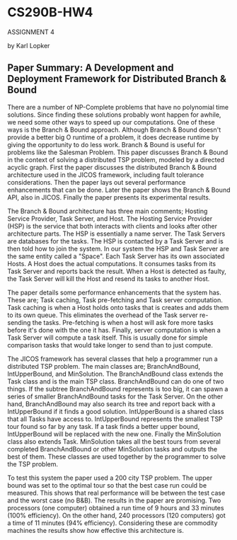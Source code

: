 CS290B-HW4
==========

ASSIGNMENT 4

by Karl Lopker

Paper Summary: A Development and Deployment Framework for Distributed Branch & Bound
------------------------------------------

There are a number of NP-Complete problems that have no polynomial time solutions. Since finding these solutions probably wont happen for awhile, we need some other ways to speed up our computations. One of these ways is the Branch & Bound approach. Although Branch & Bound doesn't provide a better big O runtime of a problem, it does decrease runtime by giving the opportunity to do less work. Branch & Bound is useful for problems like the Salesman Problem. This paper discusses Branch & Bound in the context of solving a distributed TSP problem, modeled by a directed acyclic graph. First the paper discusses the distributed Branch & Bound architecture used in the JICOS framework, including fault tolerance considerations. Then the paper lays out several performance enhancements that can be done. Later the paper shows the Branch & Bound API, also in JICOS. Finally the paper presents its experimental results.

The Branch & Bound architecture has three main comments; Hosting Service Provider, Task Server, and Host. The Hosting Service Provider (HSP) is the service that both interacts with clients and looks after other architecture parts. The HSP is essentially a name server. The Task Servers are databases for the tasks. The HSP is contacted by a Task Server and is then told how to join the system. In our system the HSP and Task Server are the same entity called a "Space". Each Task Server has its own associated Hosts. A Host does the actual computations. It consumes tasks from its Task Server and reports back the result. When a Host is detected as faulty, the Task Server will kill the Host and resend its tasks to another Host.

The paper details some performance enhancements that the system has. These are; Task caching, Task pre-fetching and Task server computation. Task caching is when a Host holds onto tasks that is creates and adds them to its own queue. This eliminates the overhead of the Task server re-sending the tasks. Pre-fetching is when a host will ask fore more tasks before it's done with the one it has. Finally, server computation is when a Task Server will compute a task itself. This is usually done for simple comparison tasks that would take longer to send than to just compute.

The JICOS framework has several classes that help a programmer run a distributed TSP problem. The main classes are; BranchAndBound, IntUpperBound, and MinSolution. The BranchAndBound class extends the Task class and is the main TSP class. BranchAndBound can do one of two things. If the subtree BranchAndBound represents is too big, it can spawn a series of smaller BranchAndBound tasks for the Task Server. On the other hand, BranchAndBound may also search its tree and report back with a IntUpperBound if it finds a good solution. IntUpperBound is a shared class that all Tasks have access to. IntUpperBound represents the smallest TSP tour found so far by any task. If a task finds a better upper bound, IntUpperBound will be replaced with the new one. Finally the MinSolution class also extends Task. MinSolution takes all the best tours from several completed BranchAndBound or other MinSolution tasks and outputs the best of them. These classes are used together by the programmer to solve the TSP problem.

To test this system the paper used a 200 city TSP problem. The upper bound was set to the optimal tour so that the best case run could be measured. This shows that real performance will be between the test case and the worst case (no B&B). The results in the paper are promising. Two processors (one computer) obtained a run time of 9 hours and 33 minutes (100% efficiency). On the other hand, 240 processors (120 computers) got a time of 11 minutes (94% efficiency). Considering these are commodity machines the results show how effective this architecture is.
